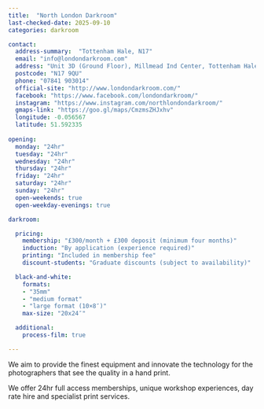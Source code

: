 ```yaml
---
title:  "North London Darkroom"
last-checked-date: 2025-09-10
categories: darkroom

contact:
  address-summary:  "Tottenham Hale, N17"
  email: "info@londondarkroom.com"
  address: "Unit 3D (Ground Floor), Millmead Ind Center, Tottenham Hale"
  postcode: "N17 9QU"
  phone: "07841 903014"
  official-site: "http://www.londondarkroom.com/"
  facebook: "https://www.facebook.com/londondarkroom/"
  instagram: "https://www.instagram.com/northlondondarkroom/"
  gmaps-link: "https://goo.gl/maps/CmzmsZHJxhv"
  longitude: -0.056567
  latitude: 51.592335
  
opening:
  monday: "24hr"
  tuesday: "24hr"
  wednesday: "24hr"
  thursday: "24hr"
  friday: "24hr"
  saturday: "24hr"
  sunday: "24hr"
  open-weekends: true
  open-weekday-evenings: true

darkroom:

  pricing:
    membership: "£300/month + £300 deposit (minimum four months)"
    induction: "By application (experience required)"
    printing: "Included in membership fee"
    discount-students: "Graduate discounts (subject to availability)"

  black-and-white:
    formats:
    - "35mm"
    - "medium format"
    - "large format (10×8″)"
    max-size: "20x24″"

  additional:
    process-film: true

---
```


We aim to provide the finest equipment and innovate the technology for the photographers that see the quality in a hand print.

We offer 24hr full access memberships, unique workshop experiences, day rate hire and specialist print services.
